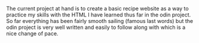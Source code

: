 The current project at hand is to create a basic recipe website as a way to practice my skills with the HTML I have learned thus far in the odin project. So far everything has been fairly smooth sailing (famous last words) but the odin project is very well written and easily to follow along with which is a nice change of pace.